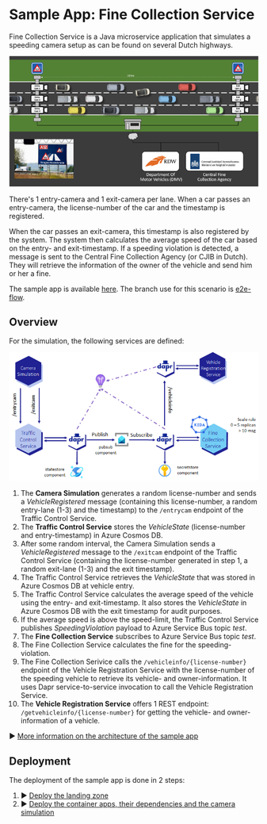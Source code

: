 # Sample App: Fine Collection Service

Fine Collection Service is a Java microservice application that simulates a speeding camera setup as can be found on several Dutch highways.

![Fine Collection Service](docs/media/speed-trap-overview.png)

There's 1 entry-camera and 1 exit-camera per lane. When a car passes an entry-camera, the license-number of the car and the timestamp is registered.

When the car passes an exit-camera, this timestamp is also registered by the system. The system then calculates the average speed of the car based on the entry- and exit-timestamp. If a speeding violation is detected, a message is sent to the Central Fine Collection Agency (or CJIB in Dutch). They will retrieve the information of the owner of the vehicle and send him or her a fine.

The sample app is available [here](https://github.com/Azure/java-aks-aca-dapr-workshop). The branch use for this scenario is [e2e-flow](https://github.com/Azure/java-aks-aca-dapr-workshop/tree/e2e-flow).

## Overview

For the simulation, the following services are defined:

![Services](docs/media/application-diagram.png)

1. The **Camera Simulation** generates a random license-number and sends a *VehicleRegistered* message (containing this license-number, a random entry-lane (1-3) and the timestamp) to the `/entrycam` endpoint of the Traffic Control Service.
2. The **Traffic Control Service** stores the *VehicleState* (license-number and entry-timestamp) in Azure Cosmos DB.
3. After some random interval, the Camera Simulation sends a *VehicleRegistered* message to the `/exitcam` endpoint of the Traffic Control Service (containing the license-number generated in step 1, a random exit-lane (1-3) and the exit timestamp).
4. The Traffic Control Service retrieves the *VehicleState* that was stored in Azure Cosmos DB at vehicle entry.
5. The Traffic Control Service calculates the average speed of the vehicle using the entry- and exit-timestamp. It also stores the *VehicleState* in Azure Cosmos DB with the exit timestamp for audit purposes.
6. If the average speed is above the speed-limit, the Traffic Control Service publishes *SpeedingViolation* payload to Azure Service Bus topic *test*. 
7. The **Fine Collection Service** subscribes to Azure Service Bus topic *test*.
8. The Fine Collection Service calculates the fine for the speeding-violation.
9. The Fine Collection Serivice calls the `/vehicleinfo/{license-number}` endpoint of the Vehicle Registration Service with the license-number of the speeding vehicle to retrieve its vehicle- and owner-information. It uses Dapr service-to-service invocation to call the Vehicle Registration Service.
10. The **Vehicle Registration Service** offers 1 REST endpoint: `/getvehicleinfo/{license-number}` for getting the vehicle- and owner-information of a vehicle.


:arrow_forward: [More information on the architecture of the sample app](./docs/00-fine-collection-architecture.md)

## Deployment

The deployment of the sample app is done in 2 steps:

1. :arrow_forward: [Deploy the landing zone](./docs/01-landing-zone.md)
2. :arrow_forward: [Deploy the container apps, their dependencies and the camera simulation](./docs/02-container-apps.md)
